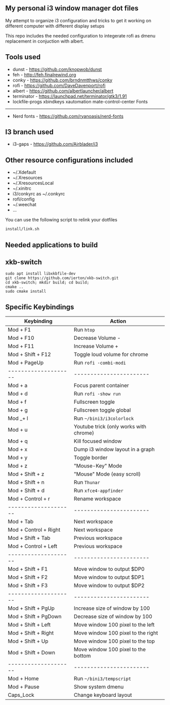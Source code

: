 My personal i3 window manager dot files
---------------------------------------
My attempt to organize i3 configuration and tricks to get it working on 
different computer with different display setups

This repo includes the needed configuration to integerate rofi as dmenu
replacement in conjuction with albert.

Tools used
----------
* dunst - https://github.com/knopwob/dunst
* feh - http://feh.finalrewind.org
* conky - https://github.com/brndnmtthws/conky
* rofi - https://github.com/DaveDavenport/rofi
* albert - https://github.com/albertlauncher/albert
* terminator - https://launchpad.net/terminator/gtk3/1.91
* lockfile-progs xbindkeys xautomation mate-control-center
Fonts
-----
* Nerd fonts - https://github.com/ryanoasis/nerd-fonts

I3 branch used
--------------
* i3-gaps - https://github.com/Airblader/i3

Other resource configurations included
--------------------------------------
* ~/.Xdefault
* ~/.Xresources
* ~/.XresourcesLocal
* ~/.xinitrc
* i3/conkyrc as ~/.conkyrc
* rofi/config
* ~/.weechat
* ...

You can use the following script to relink your dotfiles

```bash
install/link.sh
```

Needed applications to build
----------------------------

## xkb-switch
```
sudo apt install libxkbfile-dev
git clone https://github.com/ierton/xkb-switch.git
cd xkb-switch; mkdir build; cd build;
cmake ..
sudo cmake install
```

Specific Keybindings
--------------------

Keybinding           |  Action
---------------------|---------------------------------------
Mod + F1             | Run `htop`
Mod + F10            | Decrease Volume -
Mod + F11            | Increase Volume +
Mod + Shift + F12    | Toggle loud volume for chrome
Mod + PageUp         | Run `rofi -combi-modi`
-------------------- | -----------------------
Mod + a              | Focus parent container
Mod + d              | Run `rofi -show run`
Mod + f              | Fullscreen toggle
Mod + g              | Fullscreen toggle global
Mod _+ l              | Run `~/bini3/i3colorlock`
Mod + u              | Youtube trick (only works with chrome)
Mod + q              | Kill focused window
Mod + x              | Dump i3 window layout in a graph
Mod + y              | Toggle border 
Mod + z              | "Mouse-Key" Mode
Mod + Shift + z      | "Mouse" Mode (easy scroll)
Mod + Shift + n      | Run `Thunar`
Mod + Shift + d      | Run `xfce4-appfinder`
Mod + Control + r    | Rename workspace
-------------------- | -----------------------
Mod + Tab            | Next workspace
Mod + Control + Right| Next workspace
Mod + Shift + Tab    | Previous workspace
Mod + Control + Left | Previous workspace
-------------------- | -----------------------
Mod + Shift + F1     | Move window to output $DP0
Mod + Shift + F2     | Move window to output $DP1
Mod + Shift + F3     | Move window to output $DP2
-------------------- | -----------------------
Mod + Shift + PgUp   | Increase size of window by 100
Mod + Shift + PgDown | Decrease size of window by 100
Mod + Shift + Left   | Move window 100 pixel to the left
Mod + Shift + Right  | Move window 100 pixel to the right
Mod + Shift + Up     | Move window 100 pixel to the top
Mod + Shift + Down   | Move window 100 pixel to the bottom
-------------------- | -----------------------
Mod + Home           | Run `~/bini3/tempscript`
Mod + Pause          | Show system dmenu
Caps_Lock             | Change keyboard layout

